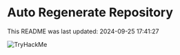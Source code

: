 # Auto Regenerate Repository

This README was last updated: 2024-09-25 17:41:27

 ![TryHackMe](https://tryhackme.com/badge/533634)